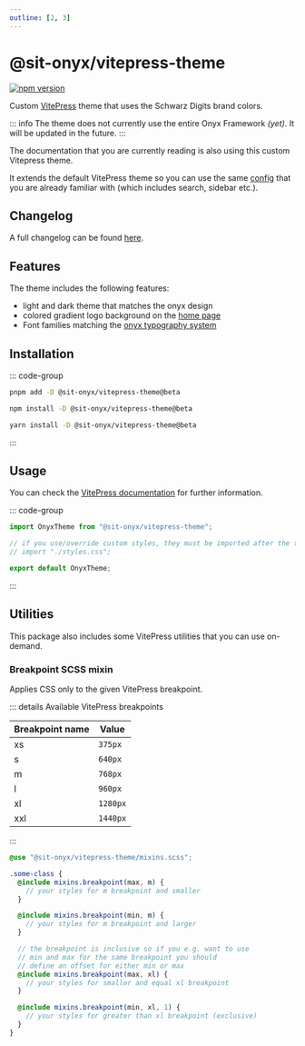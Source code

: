 ```yaml
---
outline: [2, 3]
---
```


<script lang="ts" setup>
import packageJson from "../../../../../packages/vitepress-theme/package.json";
</script>

# @sit-onyx/vitepress-theme

<div class="hide-external-link">

[![npm version](https://badge.fury.io/js/@sit-onyx%2Fvitepress-theme.svg)](https://www.npmjs.com/package/@sit-onyx/vitepress-theme)

</div>

Custom [VitePress](https://vitepress.dev) theme that uses the Schwarz Digits brand colors.

::: info
The theme does not currently use the entire Onyx Framework _(yet)_.
It will be updated in the future.
:::

The documentation that you are currently reading is also using this custom Vitepress theme.

It extends the default VitePress theme so you can use the same [config](https://vitepress.dev/reference/default-theme-config) that you are already familiar with (which includes search, sidebar etc.).

## Changelog

A full changelog can be found [here](/development/packages/changelogs/vitepress-theme).

## Features

The theme includes the following features:

- light and dark theme that matches the onyx design
- colored gradient logo background on the [home page](/)
- Font families matching the [onyx typography system](/development/typography)

## Installation

::: code-group

```sh [pnpm]
pnpm add -D @sit-onyx/vitepress-theme@beta
```

```sh [npm]
npm install -D @sit-onyx/vitepress-theme@beta
```

```sh [yarn]
yarn install -D @sit-onyx/vitepress-theme@beta
```

:::

## Usage

You can check the [VitePress documentation](https://vitepress.dev/guide/custom-theme) for further information.

::: code-group

```ts [.vitepress/theme/index.ts]
import OnyxTheme from "@sit-onyx/vitepress-theme";

// if you use/override custom styles, they must be imported after the theme, e.g.
// import "./styles.css";

export default OnyxTheme;
```

:::

## Utilities

This package also includes some VitePress utilities that you can use on-demand.

### Breakpoint SCSS mixin

Applies CSS only to the given VitePress breakpoint.

::: details Available VitePress breakpoints

| Breakpoint name | Value    |
| --------------- | -------- |
| xs              | `375px`  |
| s               | `640px`  |
| m               | `768px`  |
| l               | `960px`  |
| xl              | `1280px` |
| xxl             | `1440px` |

:::

```scss
@use "@sit-onyx/vitepress-theme/mixins.scss";

.some-class {
  @include mixins.breakpoint(max, m) {
    // your styles for m breakpoint and smaller
  }

  @include mixins.breakpoint(min, m) {
    // your styles for m breakpoint and larger
  }

  // the breakpoint is inclusive so if you e.g. want to use
  // min and max for the same breakpoint you should
  // define an offset for either min or max
  @include mixins.breakpoint(max, xl) {
    // your styles for smaller and equal xl breakpoint
  }

  @include mixins.breakpoint(min, xl, 1) {
    // your styles for greater than xl breakpoint (exclusive)
  }
}
```
